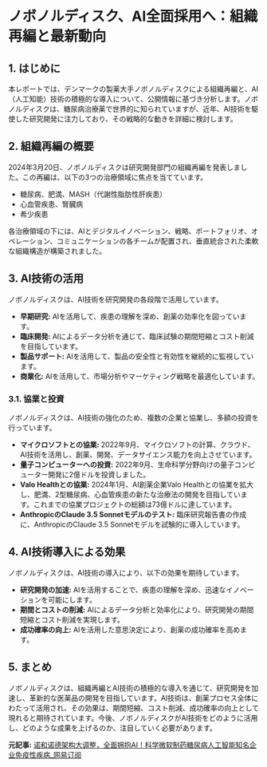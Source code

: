 # ノボノルディスク、AI全面採用へ：組織再編と最新動向

## 1. はじめに

本レポートでは、デンマークの製薬大手ノボノルディスクによる組織再編と、AI（人工知能）技術の積極的な導入について、公開情報に基づき分析します。ノボノルディスクは、糖尿病治療薬で世界的に知られていますが、近年、AI技術を駆使した研究開発に注力しており、その戦略的な動きを詳細に検討します。

## 2. 組織再編の概要

2024年3月20日、ノボノルディスクは研究開発部門の組織再編を発表しました。この再編は、以下の3つの治療領域に焦点を当てています。

* 糖尿病、肥満、MASH（代謝性脂肪性肝疾患）
* 心血管疾患、腎臓病
* 希少疾患

各治療領域の下には、AIとデジタルイノベーション、戦略、ポートフォリオ、オペレーション、コミュニケーションの各チームが配置され、垂直統合された柔軟な組織構造が構築されました。

## 3. AI技術の活用

ノボノルディスクは、AI技術を研究開発の各段階で活用しています。

* **早期研究:** AIを活用して、疾患の理解を深め、創薬の効率化を図っています。
* **臨床開発:** AIによるデータ分析を通じて、臨床試験の期間短縮とコスト削減を目指しています。
* **製品サポート:** AIを活用して、製品の安全性と有効性を継続的に監視しています。
* **商業化:** AIを活用して、市場分析やマーケティング戦略を最適化しています。

### 3.1. 協業と投資

ノボノルディスクは、AI技術の強化のため、複数の企業と協業し、多額の投資を行っています。

* **マイクロソフトとの協業:** 2022年9月、マイクロソフトの計算、クラウド、AI技術を活用し、創薬、開発、データサイエンス能力を向上させています。
* **量子コンピューターへの投資:** 2022年9月、生命科学分野向けの量子コンピューター開発に2億ドルを投資しました。
* **Valo Healthとの協業:** 2024年1月、AI創薬企業Valo Healthとの協業を拡大し、肥満、2型糖尿病、心血管疾患の新たな治療法の開発を目指しています。これまでの協業プロジェクトの総額は73億ドルに達しています。
* **AnthropicのClaude 3.5 Sonnetモデルのテスト:** 臨床研究報告書の作成に、AnthropicのClaude 3.5 Sonnetモデルを試験的に導入しています。

## 4. AI技術導入による効果

ノボノルディスクは、AI技術の導入により、以下の効果を期待しています。

* **研究開発の加速:** AIを活用することで、疾患の理解を深め、迅速なイノベーションを可能にします。
* **期間とコストの削減:** AIによるデータ分析と効率化により、研究開発の期間短縮とコスト削減を実現します。
* **成功確率の向上:** AIを活用した意思決定により、創薬の成功確率を高めます。

## 5. まとめ

ノボノルディスクは、組織再編とAI技術の積極的な導入を通じて、研究開発を加速し、革新的な医薬品の開発を目指しています。AI技術は、創薬プロセス全体にわたって活用され、その効果は、期間短縮、コスト削減、成功確率の向上として現れると期待されています。今後、ノボノルディスクがAI技術をどのように活用し、どのような成果を上げるのか、注目していく必要があります。


**元記事:** [诺和诺德架构大调整，全面拥抱AI！科学微软制药糖尿病人工智能知名企业免疫性疾病_网易订阅](https://www.163.com/dy/article/JRC57LGL05568W0A.html)